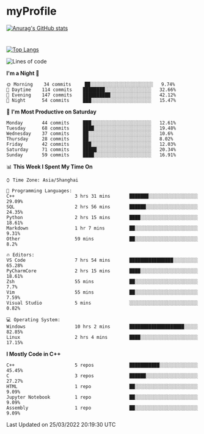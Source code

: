 # myProfile
[![Anurag's GitHub stats](https://github-readme-stats.vercel.app/api?username=SourVoice&show_icons=true&theme=radical)
](https://github.com/anuraghazra/github-readme-stats)
#
[![Top Langs](https://github-readme-stats.vercel.app/api/top-langs/?username=SourVoice&theme=radical&layout=compact)](https://github.com/anuraghazra/github-readme-stats)

<!--START_SECTION:waka-->
![Lines of code](https://img.shields.io/badge/From%20Hello%20World%20I%27ve%20Written-217%20Thousand%20lines%20of%20code-blue)

**I'm a Night 🦉** 

```text
🌞 Morning    34 commits     ██░░░░░░░░░░░░░░░░░░░░░░░   9.74% 
🌆 Daytime    114 commits    ████████░░░░░░░░░░░░░░░░░   32.66% 
🌃 Evening    147 commits    ██████████░░░░░░░░░░░░░░░   42.12% 
🌙 Night      54 commits     ███░░░░░░░░░░░░░░░░░░░░░░   15.47%

```
📅 **I'm Most Productive on Saturday** 

```text
Monday       44 commits     ███░░░░░░░░░░░░░░░░░░░░░░   12.61% 
Tuesday      68 commits     ████░░░░░░░░░░░░░░░░░░░░░   19.48% 
Wednesday    37 commits     ██░░░░░░░░░░░░░░░░░░░░░░░   10.6% 
Thursday     28 commits     ██░░░░░░░░░░░░░░░░░░░░░░░   8.02% 
Friday       42 commits     ███░░░░░░░░░░░░░░░░░░░░░░   12.03% 
Saturday     71 commits     █████░░░░░░░░░░░░░░░░░░░░   20.34% 
Sunday       59 commits     ████░░░░░░░░░░░░░░░░░░░░░   16.91%

```


📊 **This Week I Spent My Time On** 

```text
⌚︎ Time Zone: Asia/Shanghai

💬 Programming Languages: 
C++                      3 hrs 31 mins       ███████░░░░░░░░░░░░░░░░░░   29.09% 
SQL                      2 hrs 56 mins       ██████░░░░░░░░░░░░░░░░░░░   24.35% 
Python                   2 hrs 15 mins       ████░░░░░░░░░░░░░░░░░░░░░   18.61% 
Markdown                 1 hr 7 mins         ██░░░░░░░░░░░░░░░░░░░░░░░   9.31% 
Other                    59 mins             ██░░░░░░░░░░░░░░░░░░░░░░░   8.2%

🔥 Editors: 
VS Code                  7 hrs 54 mins       ████████████████░░░░░░░░░   65.28% 
PyCharmCore              2 hrs 15 mins       ████░░░░░░░░░░░░░░░░░░░░░   18.61% 
Zsh                      55 mins             ██░░░░░░░░░░░░░░░░░░░░░░░   7.7% 
Vim                      55 mins             ██░░░░░░░░░░░░░░░░░░░░░░░   7.59% 
Visual Studio            5 mins              ░░░░░░░░░░░░░░░░░░░░░░░░░   0.82%

💻 Operating System: 
Windows                  10 hrs 2 mins       ████████████████████░░░░░   82.85% 
Linux                    2 hrs 4 mins        ████░░░░░░░░░░░░░░░░░░░░░   17.15%

```

**I Mostly Code in C++** 

```text
C++                      5 repos             ███████████░░░░░░░░░░░░░░   45.45% 
C                        3 repos             ██████░░░░░░░░░░░░░░░░░░░   27.27% 
HTML                     1 repo              ██░░░░░░░░░░░░░░░░░░░░░░░   9.09% 
Jupyter Notebook         1 repo              ██░░░░░░░░░░░░░░░░░░░░░░░   9.09% 
Assembly                 1 repo              ██░░░░░░░░░░░░░░░░░░░░░░░   9.09%

```



 Last Updated on 25/03/2022 20:19:30 UTC
<!--END_SECTION:waka-->
